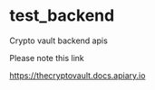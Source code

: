 # test_backend

Crypto vault backend apis

Please note this link

https://thecryptovault.docs.apiary.io
